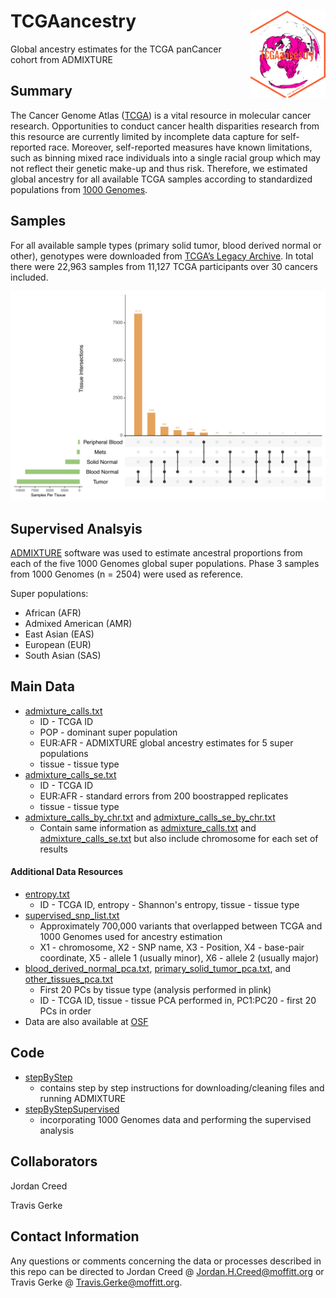 # TCGAancestry <img src="man/ancestry_hex.png" align="right" height="139" />


Global ancestry estimates for the TCGA panCancer cohort from ADMIXTURE

<!-- README start -->

## Summary

The Cancer Genome Atlas ([TCGA](https://www.cancer.gov/about-nci/organization/ccg/research/structural-genomics/tcga)) is a vital resource in molecular cancer research. Opportunities to conduct cancer health disparities research from this resource are currently limited by incomplete data capture for self-reported race. Moreover, self-reported measures have known limitations, such as binning mixed race individuals into a single racial group which may not reflect their genetic make-up and thus risk. Therefore, we estimated global ancestry for all available TCGA samples according to standardized populations from [1000 Genomes](http://www.internationalgenome.org/category/population/).

## Samples

For all available sample types (primary solid tumor, blood derived normal or other), genotypes were downloaded from [TCGA’s Legacy Archive](https://portal.gdc.cancer.gov/legacy-archive/search/f). In total there were 22,963 samples from 11,127 TCGA participants over 30 cancers included.

![](https://github.com/GerkeLab/TCGAancestry/raw/master/figures/tissue_upset.png)

## Supervised Analsyis

[ADMIXTURE](http://software.genetics.ucla.edu/admixture/) software was used to estimate ancestral proportions from each of the five 1000 Genomes global super populations. Phase 3 samples from 1000 Genomes (n = 2504) were used as reference.

Super populations:
- African (AFR)
- Admixed American (AMR)
- East Asian (EAS)
- European (EUR)
- South Asian (SAS)

## Main Data

* [admixture_calls.txt](https://github.com/GerkeLab/TCGAancestry/raw/master/data/admixture_calls.txt)
  * ID - TCGA ID
  * POP - dominant super population
  * EUR:AFR - ADMIXTURE global ancestry estimates for 5 super populations
  * tissue - tissue type
* [admixture_calls_se.txt](https://github.com/GerkeLab/TCGAancestry/raw/master/data/admixture_calls_se.txt)
  * ID - TCGA ID
  * EUR:AFR - standard errors from 200 boostrapped replicates
  * tissue - tissue type
* [admixture_calls_by_chr.txt](https://github.com/GerkeLab/TCGAancestry/raw/master/data/admixture_calls_by_chr.txt)  and [admixture_calls_se_by_chr.txt](https://github.com/GerkeLab/TCGAancestry/raw/master/data/admixture_calls_se_by_chr.txt)
  * Contain same information as [admixture_calls.txt](https://github.com/GerkeLab/TCGAancestry/raw/master/data/admixture_calls.txt) and [admixture_calls_se.txt](https://github.com/GerkeLab/TCGAancestry/raw/master/data/admixture_calls_se.txt) but also include chromosome for each set of results

#### Additional Data Resources

* [entropy.txt](https://github.com/GerkeLab/TCGAancestry/raw/master/data/entropy.txt)
  * ID - TCGA ID, entropy - Shannon's entropy, tissue - tissue type
* [supervised_snp_list.txt](https://github.com/GerkeLab/TCGAancestry/raw/master/data/supervised_snp_list.txt)
  * Approximately 700,000 variants that overlapped between TCGA and 1000 Genomes used for ancestry estimation
  * X1 - chromosome, X2 - SNP name, X3 - Position, X4 - base-pair coordinate, X5 - allele 1 (usually minor), X6 - allele 2 (usually major)
* [blood_derived_normal_pca.txt](https://github.com/GerkeLab/TCGAancestry/raw/master/data/blood_derived_normal_pca.txt), [primary_solid_tumor_pca.txt](https://github.com/GerkeLab/TCGAancestry/raw/master/data/primary_solid_tumor_pca.txt), and [other_tissues_pca.txt](https://github.com/GerkeLab/TCGAancestry/raw/master/data/other_tissues_pca.txt)
  * First 20 PCs by tissue type (analysis performed in plink)
  * ID - TCGA ID, tissue - tissue PCA performed in, PC1:PC20 - first 20 PCs in order
* Data are also available at [OSF](https://osf.io/wtsjf/)

## Code

* [stepByStep](https://github.com/GerkeLab/TCGAancestry/blob/master/code/stepByStep)
  * contains step by step instructions for downloading/cleaning files and running ADMIXTURE
* [stepByStepSupervised](https://github.com/GerkeLab/TCGAancestry/blob/master/code/stepByStepSupervised)
  * incorporating 1000 Genomes data and performing the supervised analysis

## Collaborators

Jordan Creed

Travis Gerke

## Contact Information

Any questions or comments concerning the data or processes described in this repo can be directed to Jordan Creed @ Jordan.H.Creed@moffitt.org or Travis Gerke @ Travis.Gerke@moffitt.org.
